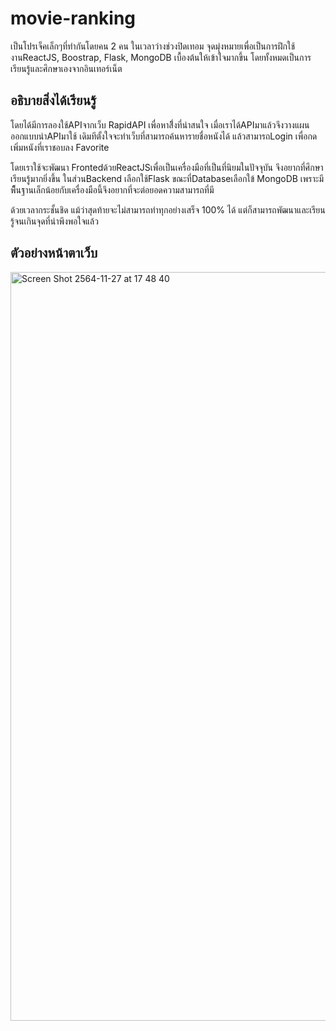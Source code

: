 # movie-ranking
เป็นโปรเจ็คเล็กๆที่ทำกันโดยคน 2 คน ในเวลาว่างช่วงปิดเทอม จุดมุ่งหมายเพื่อเป็นการฝึกใช้งานReactJS, Boostrap, Flask, MongoDB เบื้องต้นให้เข้าใจมากขึ้น
โดยทั้งหมดเป็นการเรียนรู้และศึกษาเองจากอินเทอร์เน็ต

## อธิบายสิ่งได้เรียนรู้
โดยได้มีการลองใช้APIจากเว็บ RapidAPI เพื่อหาสิี่งที่น่าสนใจ เมื่อเราได้APIมาแล้วจึงวางแผนออกแบบนำAPIมาใช้
เดิมทีตั้งใจจะทำเว็บที่สามารถค้นหารายชื่อหนังได้ แล้วสามารถLogin เพื่อกดเพิ่มหนังที่เราชอบลง Favorite

โดยเราใช้จะพัฒนา Frontedด้วยReactJSเพื่อเป็นเครื่องมือที่เป็นที่นิยมในปัจจุบัน จึงอยากที่ศึกษาเรียนรู้มากยิ่งขึ้น
ในส่วนBackend เลือกใช้Flask ขณะที่Databaseเลือกใข้ MongoDB เพราะมีพื็นฐานเล็กน้อยกับเครื่องมือนี้จึงอยากที่จะต่อยอดความสามารถที่มี

ด้วยเวลากระชั้นชิด แม้ว่าสุดท้ายจะไม่สามารถทำทุกอย่างเสร็จ 100% ได้ แต่ก็สามารถพัฒนาและเรียนรู้จนเกินจุดที่น่าพึงพอใจแล้ว

## ตัวอย่างหน้าตาเว็บ
<img width="1198" alt="Screen Shot 2564-11-27 at 17 48 40" src="https://user-images.githubusercontent.com/61343596/143678206-94efff66-084e-49b5-a0a5-abc65ea42ec0.png">
